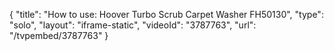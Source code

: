 {
    "title": "How to use: Hoover Turbo Scrub Carpet Washer FH50130",
    "type": "solo",
    "layout": "iframe-static",
    "videoId": "3787763",
    "url": "\/tvpembed\/3787763"
}